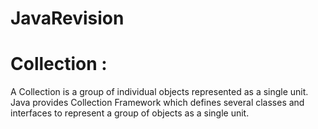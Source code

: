 # JavaRevision

# Collection :

A Collection is a group of individual objects represented as a single unit. Java provides Collection Framework which defines several classes and interfaces to represent a group of objects as a single unit.
